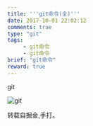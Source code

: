 ```yaml
---
title: '''git命令(全)'''
date: 2017-10-01 22:02:12
comments: true
type: "git"
tags:
     - git命令
     - git命令
brief: "git命令"
reward: true
---
```

git
<!--more-->

![git](https://qn.tyty.me/git%E5%91%BD%E4%BB%A4%E5%9B%BE.jpg)

转载自掘金,手打。
